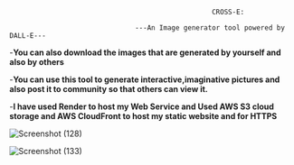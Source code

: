                                                       CROSS-E:

                                   ---An Image generator tool powered by DALL-E---

-**You can also download the images that are generated by yourself and also by others**

-**You can use this tool to generate interactive,imaginative pictures and also post it to community so that others can view it.**

-**I have used Render to host my Web Service and Used AWS S3 cloud storage and AWS CloudFront to host my static website and for HTTPS**

![Screenshot (128)](https://github.com/user-attachments/assets/d8d0441c-ced7-4e69-9ed9-1244d81e0162)

![Screenshot (133)](https://github.com/user-attachments/assets/5a05186b-c07b-4de3-8203-1203211c9b7a)
